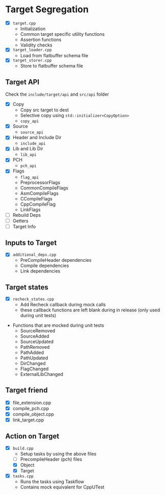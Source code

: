 # Target Segregation

- [x] `target.cpp`
  - Initialization
  - Common target specific utility functions
  - Assertion functions
  - Validity checks
- [x] `target_loader.cpp`
  - Load from flatbuffer schema file
- [x] `target_storer.cpp`
  - Store to flatbuffer schema file

## Target API

Check the `include/target/api` and `src/api` folder

- [x] Copy
  - Copy src target to dest
  - Selective copy using `std::initializer<CopyOption>` 
  - `copy_api`
- [x] Source
  - `source_api` 
- [x] Header and Include Dir
  - `include_api` 
- [x] Lib and Lib Dir
  - `lib_api`
- [x] PCH
  - `pch_api`
- [x] Flags
  - `flag_api`
  - PreprocessorFlags
  - CommonCompileFlags
  - AsmCompileFlags
  - CCompileFlags
  - CppCompileFlag
  - LinkFlags
- [ ] Rebuild Deps
- [ ] Getters
- [ ] Target Info

## Inputs to Target

- [x] `additional_deps.cpp`
  - PreCompileHeader dependencies
  - Compile dependencies
  - Link dependencies 

## Target states

- [x] `recheck_states.cpp`
  - Add Recheck callback during mock calls
  - these callback functions are left blank during in release (only used during unit tests)
- Functions that are mocked during unit tests
  - SourceRemoved
  - SourceAdded
  - SourceUpdated
  - PathRemoved
  - PathAdded
  - PathUpdated
  - DirChanged
  - FlagChanged
  - ExternalLibChanged

## Target friend

- [x] file_extension.cpp
- [x] compile_pch.cpp
- [x] compile_object.cpp
- [x] link_target.cpp

## Action on Target

- [x] `build.cpp`
  - Setup tasks by using the above files
  - [ ] PrecompileHeader (pch) files
  - [x] Object
  - [x] Target
- [x] `tasks.cpp`
  - Runs the tasks using Taskflow
  - Contains mock equivalent for CppUTest
